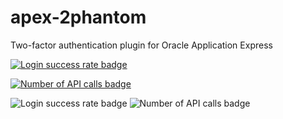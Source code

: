 apex-2phantom
=============

Two-factor authentication plugin for Oracle Application Express

[![Login success rate badge](https://apex.oracle.com/pls/apex/navratil/svg/simulator/Logins)](https://apex.oracle.com/pls/apex/navratil/svg/simulator/Logins)

[![Number of API calls badge](https://apex.oracle.com/pls/apex/navratil/svg/counter)](https://apex.oracle.com/pls/apex/navratil/svg/counter)

<img src="https://apex.oracle.com/pls/apex/navratil/svg/simulator/Logins" alt="Login success rate badge">

<img src="https://apex.oracle.com/pls/apex/navratil/svg/counter/" alt="Number of API calls badge">
